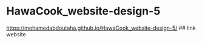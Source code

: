 # HawaCook_website-design-5

https://mohamedabdoutaha.github.io/HawaCook_website-design-5/ ## link website 
